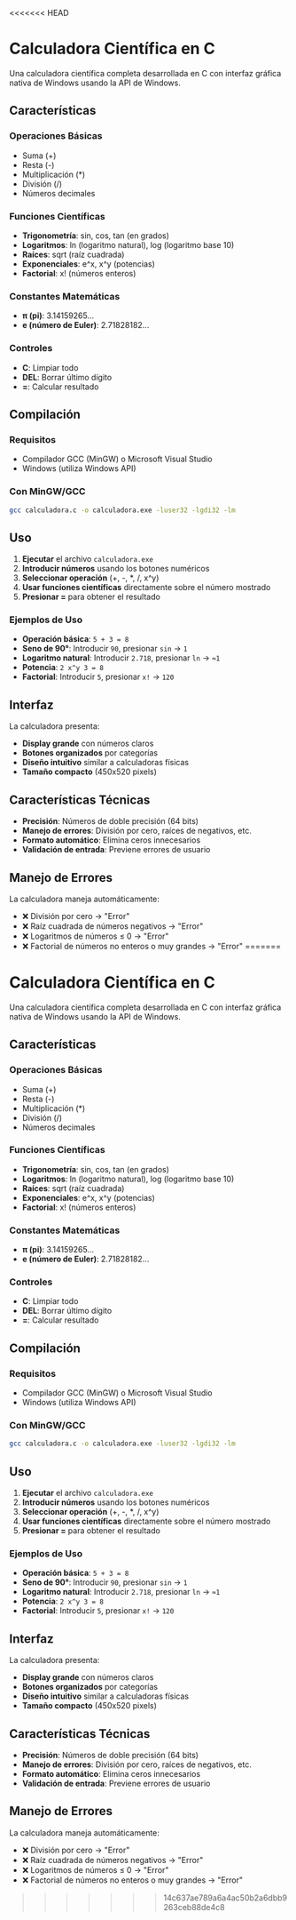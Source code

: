<<<<<<< HEAD
#  Calculadora Científica en C

Una calculadora científica completa desarrollada en C con interfaz gráfica nativa de Windows usando la API de Windows.

## Características

###  Operaciones Básicas
-  Suma (+)
-  Resta (-)
-  Multiplicación (*)
-  División (/)
-  Números decimales

###  Funciones Científicas
- **Trigonometría**: sin, cos, tan (en grados)
- **Logaritmos**: ln (logaritmo natural), log (logaritmo base 10)
- **Raíces**: sqrt (raíz cuadrada)
- **Exponenciales**: e^x, x^y (potencias)
- **Factorial**: x! (números enteros)

###  Constantes Matemáticas
- **π (pi)**: 3.14159265...
- **e (número de Euler)**: 2.71828182...

###  Controles
- **C**: Limpiar todo
- **DEL**: Borrar último dígito
- **=**: Calcular resultado

##  Compilación

### Requisitos
- Compilador GCC (MinGW) o Microsoft Visual Studio
- Windows (utiliza Windows API)

### Con MinGW/GCC
```bash
gcc calculadora.c -o calculadora.exe -luser32 -lgdi32 -lm
```
##  Uso

1. **Ejecutar** el archivo `calculadora.exe`
2. **Introducir números** usando los botones numéricos
3. **Seleccionar operación** (+, -, *, /, x^y)
4. **Usar funciones científicas** directamente sobre el número mostrado
5. **Presionar =** para obtener el resultado

###  Ejemplos de Uso

- **Operación básica**: `5 + 3 = 8`
- **Seno de 90°**: Introducir `90`, presionar `sin` → `1`
- **Logaritmo natural**: Introducir `2.718`, presionar `ln` → `≈1`
- **Potencia**: `2 x^y 3 = 8`
- **Factorial**: Introducir `5`, presionar `x!` → `120`

##  Interfaz

La calculadora presenta:
- **Display grande** con números claros
- **Botones organizados** por categorías
- **Diseño intuitivo** similar a calculadoras físicas
- **Tamaño compacto** (450x520 pixels)

##  Características Técnicas

- **Precisión**: Números de doble precisión (64 bits)
- **Manejo de errores**: División por cero, raíces de negativos, etc.
- **Formato automático**: Elimina ceros innecesarios
- **Validación de entrada**: Previene errores de usuario

##  Manejo de Errores

La calculadora maneja automáticamente:
- ❌ División por cero → "Error"
- ❌ Raíz cuadrada de números negativos → "Error"  
- ❌ Logaritmos de números ≤ 0 → "Error"
- ❌ Factorial de números no enteros o muy grandes → "Error"
=======
#  Calculadora Científica en C

Una calculadora científica completa desarrollada en C con interfaz gráfica nativa de Windows usando la API de Windows.

## Características

###  Operaciones Básicas
-  Suma (+)
-  Resta (-)
-  Multiplicación (*)
-  División (/)
-  Números decimales

###  Funciones Científicas
- **Trigonometría**: sin, cos, tan (en grados)
- **Logaritmos**: ln (logaritmo natural), log (logaritmo base 10)
- **Raíces**: sqrt (raíz cuadrada)
- **Exponenciales**: e^x, x^y (potencias)
- **Factorial**: x! (números enteros)

###  Constantes Matemáticas
- **π (pi)**: 3.14159265...
- **e (número de Euler)**: 2.71828182...

###  Controles
- **C**: Limpiar todo
- **DEL**: Borrar último dígito
- **=**: Calcular resultado

##  Compilación

### Requisitos
- Compilador GCC (MinGW) o Microsoft Visual Studio
- Windows (utiliza Windows API)

### Con MinGW/GCC
```bash
gcc calculadora.c -o calculadora.exe -luser32 -lgdi32 -lm
```
##  Uso

1. **Ejecutar** el archivo `calculadora.exe`
2. **Introducir números** usando los botones numéricos
3. **Seleccionar operación** (+, -, *, /, x^y)
4. **Usar funciones científicas** directamente sobre el número mostrado
5. **Presionar =** para obtener el resultado

###  Ejemplos de Uso

- **Operación básica**: `5 + 3 = 8`
- **Seno de 90°**: Introducir `90`, presionar `sin` → `1`
- **Logaritmo natural**: Introducir `2.718`, presionar `ln` → `≈1`
- **Potencia**: `2 x^y 3 = 8`
- **Factorial**: Introducir `5`, presionar `x!` → `120`

##  Interfaz

La calculadora presenta:
- **Display grande** con números claros
- **Botones organizados** por categorías
- **Diseño intuitivo** similar a calculadoras físicas
- **Tamaño compacto** (450x520 pixels)

##  Características Técnicas

- **Precisión**: Números de doble precisión (64 bits)
- **Manejo de errores**: División por cero, raíces de negativos, etc.
- **Formato automático**: Elimina ceros innecesarios
- **Validación de entrada**: Previene errores de usuario

##  Manejo de Errores

La calculadora maneja automáticamente:
- ❌ División por cero → "Error"
- ❌ Raíz cuadrada de números negativos → "Error"  
- ❌ Logaritmos de números ≤ 0 → "Error"
- ❌ Factorial de números no enteros o muy grandes → "Error"
>>>>>>> 14c637ae789a6a4ac50b2a6dbb9263ceb88de4c8
